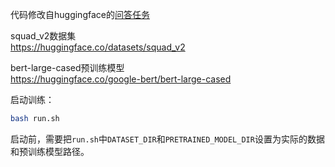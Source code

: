 代码修改自huggingface的[问答任务](https://github.com/huggingface/transformers/blob/v4.31.0/examples/pytorch/question-answering/README.md)

squad_v2数据集  
https://huggingface.co/datasets/squad_v2


bert-large-cased预训练模型  
https://huggingface.co/google-bert/bert-large-cased

启动训练：
```bash
bash run.sh
```

启动前，需要把`run.sh`中`DATASET_DIR`和`PRETRAINED_MODEL_DIR`设置为实际的数据和预训练模型路径。